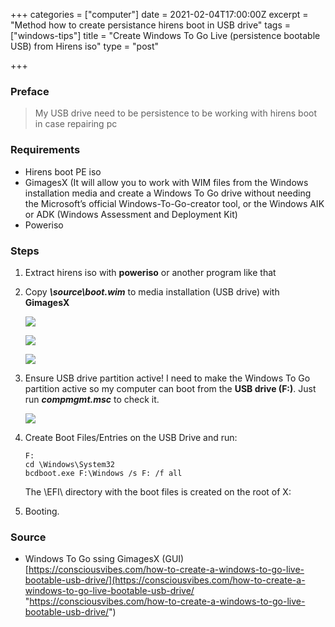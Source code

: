 +++
categories = ["computer"]
date = 2021-02-04T17:00:00Z
excerpt = "Method how to create persistance hirens boot in USB drive"
tags = ["windows-tips"]
title = "Create Windows To Go Live (persistence bootable USB) from Hirens iso"
type = "post"

+++
### Preface

> My USB drive need to be persistence to be working with hirens boot in case repairing pc

### Requirements

* Hirens boot PE iso
* GimagesX (It will allow you to work with WIM files from the Windows installation media and create a Windows To Go drive without needing the Microsoft’s official Windows-To-Go-creator tool, or the Windows AIK or ADK (Windows Assessment and Deployment Kit)
* Poweriso

### Steps

1. Extract hirens iso with **poweriso** or another program like that
2. Copy **_\\source\\boot.wim_** to media installation (USB drive) with **GimagesX**

   ![](https://res.cloudinary.com/bimagv/image/upload/v1612515586/2021-02/123/2021-02-05--T08-13-58_osmsik.png)

   ![](https://res.cloudinary.com/bimagv/image/upload/v1612515591/2021-02/123/2021-02-05--T07-59-13_mqeqzj.png)

   ![](https://res.cloudinary.com/bimagv/image/upload/v1612516015/2021-02/123/2021-02-05--T09-05-26_bbx1iv.png)
3. Ensure USB drive partition active! I need to make the Windows To Go partition active so my computer can boot from the **USB drive (F:)**. Just run **_compmgmt.msc_** to check it.

   ![](https://res.cloudinary.com/bimagv/image/upload/v1612516443/2021-02/123/2021-02-05--T09-12-03_oburfv.png)
4. Create Boot Files/Entries on the USB Drive and run:

       F:
       cd \Windows\System32
       bcdboot.exe F:\Windows /s F: /f all

   The \\EFI\\ directory with the boot files is created on the root of X:
5. Booting.

### Source

* Windows To Go ssing GimagesX (GUI) [https://consciousvibes.com/how-to-create-a-windows-to-go-live-bootable-usb-drive/](https://consciousvibes.com/how-to-create-a-windows-to-go-live-bootable-usb-drive/ "https://consciousvibes.com/how-to-create-a-windows-to-go-live-bootable-usb-drive/")